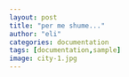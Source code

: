 ```yaml
---
layout: post
title: "per me shume..."
author: "eli"
categories: documentation
tags: [documentation,sample]
image: city-1.jpg
---
```


